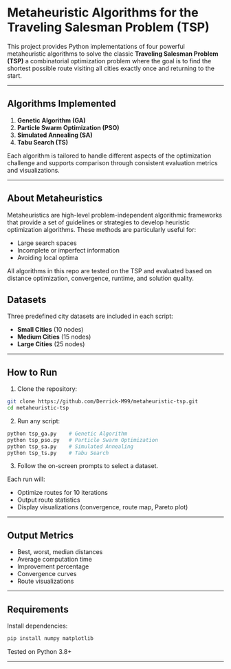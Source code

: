# Metaheuristic Algorithms for the Traveling Salesman Problem (TSP)

This project provides Python implementations of four powerful metaheuristic algorithms to solve the classic **Traveling Salesman Problem (TSP)**  a combinatorial optimization problem where the goal is to find the shortest possible route visiting all cities exactly once and returning to the start.

---

## Algorithms Implemented

1. **Genetic Algorithm (GA)**
2. **Particle Swarm Optimization (PSO)**
3. **Simulated Annealing (SA)**
4. **Tabu Search (TS)**

Each algorithm is tailored to handle different aspects of the optimization challenge and supports comparison through consistent evaluation metrics and visualizations.

---

## About Metaheuristics
Metaheuristics are high-level problem-independent algorithmic frameworks that provide a set of guidelines or strategies to develop heuristic optimization algorithms. These methods are particularly useful for:
- Large search spaces
- Incomplete or imperfect information
- Avoiding local optima

All algorithms in this repo are tested on the TSP and evaluated based on distance optimization, convergence, runtime, and solution quality.



## Datasets
Three predefined city datasets are included in each script:
- **Small Cities** (10 nodes)
- **Medium Cities** (15 nodes)
- **Large Cities** (25 nodes)

---

##  How to Run

1. Clone the repository:
```bash
git clone https://github.com/Derrick-M99/metaheuristic-tsp.git
cd metaheuristic-tsp
```

2. Run any script:
```bash
python tsp_ga.py    # Genetic Algorithm
python tsp_pso.py   # Particle Swarm Optimization
python tsp_sa.py    # Simulated Annealing
python tsp_ts.py    # Tabu Search
```

3. Follow the on-screen prompts to select a dataset.

Each run will:
- Optimize routes for 10 iterations
- Output route statistics
- Display visualizations (convergence, route map, Pareto plot)

---

## Output Metrics
- Best, worst, median distances
- Average computation time
- Improvement percentage
- Convergence curves
- Route visualizations

---

##  Requirements
Install dependencies:
```bash
pip install numpy matplotlib
```
Tested on Python 3.8+

---
